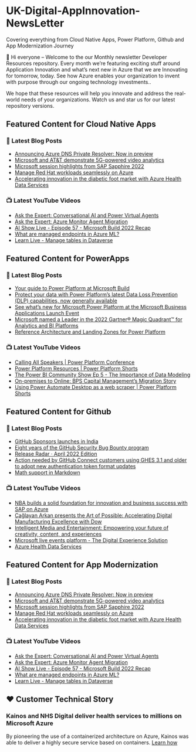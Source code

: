 # UK-Digital-AppInnovation-NewsLetter

Covering everything from Cloud Native Apps, Power Platform, Github and App Modernization Journey

👋 Hi everyone – Welcome to the our Monthly newsletter Developer Resources repository. Every month we’re featuring exciting stuff around Application Innovation and what’s next new in Azure that we are Innovating for tomorrow, today. See how Azure enables your organization to invent with purpose through our ongoing technology investments..


We hope that these resources will help you innovate and address the real-world needs of your organizations. Watch us and star us for our latest repository versions.

## Featured Content for Cloud Native Apps


### 📝 Latest Blog Posts

    
<!-- BLOGCNA:START -->
- [Announcing Azure DNS Private Resolver: Now in preview](https://azure.microsoft.com/blog/announcing-azure-dns-private-resolver-now-in-preview/)
- [Microsoft and AT&T demonstrate 5G-powered video analytics](https://azure.microsoft.com/blog/microsoft-and-att-demonstrate-5gpowered-video-analytics/)
- [Microsoft session highlights from SAP Sapphire 2022](https://azure.microsoft.com/blog/microsoft-session-highlights-from-sap-sapphire-2022/)
- [Manage Red Hat workloads seamlessly on Azure](https://azure.microsoft.com/blog/manage-red-hat-workloads-seamlessly-on-azure/)
- [Accelerating innovation in the diabetic foot market with Azure Health Data Services](https://azure.microsoft.com/blog/accelerating-innovation-in-the-diabetic-foot-market-with-azure-health-data-services/)
<!-- BLOGCNA:END -->

### 📺 Latest YouTube Videos

 
<!-- YOUTUBECNA:START -->
- [Ask the Expert: Conversational AI and Power Virtual Agents](https://www.youtube.com/watch?v=IUTTDdtoV80)
- [Ask the Expert: Azure Monitor Agent Migration](https://www.youtube.com/watch?v=5NIJAfch_rI)
- [AI Show Live - Episode 57 - Microsoft Build 2022 Recap](https://www.youtube.com/watch?v=IbmDyIAoDcc)
- [What are managed endpoints in Azure ML?](https://www.youtube.com/watch?v=x-7vGlDnAMY)
- [Learn Live - Manage tables in Dataverse](https://www.youtube.com/watch?v=9E6PlRFsh1M)
<!-- YOUTUBECNA:END -->

##  Featured Content for PowerApps
### 📝 Latest Blog Posts
<!-- BLOGPOWER:START -->
- [Your guide to Power Platform at Microsoft Build](https://cloudblogs.microsoft.com/powerplatform/2022/05/17/your-guide-to-power-platform-at-microsoft-build/)
- [Protect your data with Power Platform’s latest Data Loss Prevention (DLP) capabilities, now generally available](https://cloudblogs.microsoft.com/powerplatform/2022/04/11/protect-your-data-with-power-platforms-latest-data-loss-prevention-dlp-capabilities-now-generally-available/)
- [See what’s new for Microsoft Power Platform at the Microsoft Business Applications Launch Event](https://cloudblogs.microsoft.com/powerplatform/2022/03/30/see-whats-new-for-microsoft-power-platform-at-the-microsoft-business-applications-launch-event/)
- [Microsoft named a Leader in the 2022 Gartner® Magic Quadrant™ for Analytics and BI Platforms](https://powerbi.microsoft.com/en-us/blog/microsoft-named-a-leader-in-the-2022-gartner-magic-quadrant-for-analytics-and-bi-platforms/)
- [Reference Architecture and Landing Zones for Power Platform](https://cloudblogs.microsoft.com/powerplatform/2022/02/18/north-star-architecture-and-landing-zones-for-power-platform/)
<!-- BLOGPOWER:END -->
 ### 📺 Latest YouTube Videos
    
<!-- YOUTUBEPOWER:START -->
- [Calling All Speakers | Power Platform Conference](https://www.youtube.com/watch?v=QlSe8pWDGCA)
- [Power Platform Resources | Power Platform Shorts](https://www.youtube.com/watch?v=-jrxunpjNH0)
- [The Power BI Community Show Ep 5 - The Importance of Data Modeling](https://www.youtube.com/watch?v=Ijnh3c1Zxz8)
- [On-premises to Online: BPS Capital Management’s Migration Story](https://www.youtube.com/watch?v=SxNj7Fizkkg)
- [Using Power Automate Desktop as a web scraper | Power Platform Shorts](https://www.youtube.com/watch?v=xtKNqv9CIEo)
<!-- YOUTUBEPOWER:END -->

##  Featured Content for Github
### 📝 Latest Blog Posts
<!-- BLOGGITHUB:START -->
- [GitHub Sponsors launches in India](https://github.blog/2022-05-23-github-sponsors-launches-in-india/)
- [Eight years of the GitHub Security Bug Bounty program](https://github.blog/2022-05-23-eight-years-of-the-github-security-bug-bounty-program/)
- [Release Radar · April 2022 Edition](https://github.blog/2022-05-20-release-radar-apr-2022/)
- [Action needed by GitHub Connect customers using GHES 3.1 and older to adopt new authentication token format updates](https://github.blog/2022-05-20-action-needed-by-github-connect-customers-using-ghes-3-1-and-older-to-adopt-new-authentication-token-format-updates/)
- [Math support in Markdown](https://github.blog/2022-05-19-math-support-in-markdown/)
<!-- BLOGGITHUB:END -->
### 📺 Latest YouTube Videos
<!-- YOUTUBEGITHUB:START -->
- [NBA builds a solid foundation for innovation and business success with SAP on Azure](https://www.youtube.com/watch?v=gAa3k3UFFsw)
- [Çağlayan Arkan presents the Art of Possible: Accelerating Digital Manufacturing Excellence with Dow](https://www.youtube.com/watch?v=ojzpozyZ1AI)
- [Intelligent Media and Entertainment: Empowering your future of creativity, content, and experiences](https://www.youtube.com/watch?v=3SpKd5cwVAs)
- [Microsoft live events platform - The Digital Experience Solution](https://www.youtube.com/watch?v=LldOYzR5tfo)
- [Azure Health Data Services](https://www.youtube.com/watch?v=EKMI7TZK72k)
<!-- YOUTUBEGITHUB:END -->
##  Featured Content for App Modernization
### 📝 Latest Blog Posts
<!-- BLOGAPPMOD:START -->
- [Announcing Azure DNS Private Resolver: Now in preview](https://azure.microsoft.com/blog/announcing-azure-dns-private-resolver-now-in-preview/)
- [Microsoft and AT&T demonstrate 5G-powered video analytics](https://azure.microsoft.com/blog/microsoft-and-att-demonstrate-5gpowered-video-analytics/)
- [Microsoft session highlights from SAP Sapphire 2022](https://azure.microsoft.com/blog/microsoft-session-highlights-from-sap-sapphire-2022/)
- [Manage Red Hat workloads seamlessly on Azure](https://azure.microsoft.com/blog/manage-red-hat-workloads-seamlessly-on-azure/)
- [Accelerating innovation in the diabetic foot market with Azure Health Data Services](https://azure.microsoft.com/blog/accelerating-innovation-in-the-diabetic-foot-market-with-azure-health-data-services/)
<!-- BLOGAPPMOD:END -->
### 📺 Latest YouTube Videos
<!-- YOUTUBEAPPMOD:START -->
- [Ask the Expert: Conversational AI and Power Virtual Agents](https://www.youtube.com/watch?v=IUTTDdtoV80)
- [Ask the Expert: Azure Monitor Agent Migration](https://www.youtube.com/watch?v=5NIJAfch_rI)
- [AI Show Live - Episode 57 - Microsoft Build 2022 Recap](https://www.youtube.com/watch?v=IbmDyIAoDcc)
- [What are managed endpoints in Azure ML?](https://www.youtube.com/watch?v=x-7vGlDnAMY)
- [Learn Live - Manage tables in Dataverse](https://www.youtube.com/watch?v=9E6PlRFsh1M)
<!-- YOUTUBEAPPMOD:END -->


## ♥️ Customer Technical Story 

### Kainos and NHS Digital deliver health services to millions on Microsoft Azure

By pioneering the use of a containerized architecture on Azure, Kainos was able to deliver a highly secure service based on containers. [Learn how](https://customers.microsoft.com/en-us/story/1368348549535774520-kainos-and-nhs-digital-deliver-health-services-to-millions-on-microsoft-azure)

